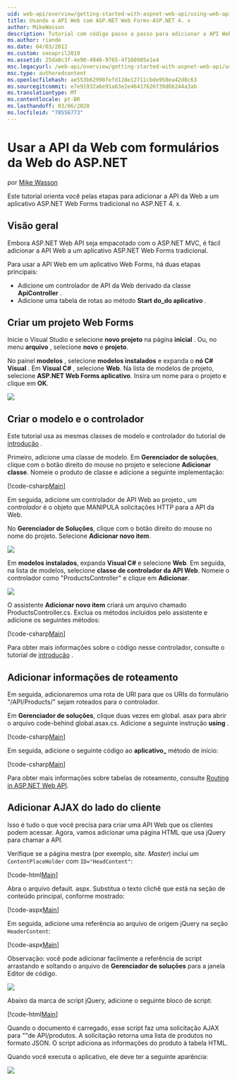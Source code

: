 ```yaml
---
uid: web-api/overview/getting-started-with-aspnet-web-api/using-web-api-with-aspnet-web-forms
title: Usando a API Web com ASP.NET Web Forms-ASP.NET 4. x
author: MikeWasson
description: Tutorial com código passo a passo para adicionar a API Web a um aplicativo do ASP.NET Forms para o ASP.NET 4. x
ms.author: riande
ms.date: 04/03/2012
ms.custom: seoapril2019
ms.assetid: 25da8c3f-4e90-4946-9765-4f160985e1e4
msc.legacyurl: /web-api/overview/getting-started-with-aspnet-web-api/using-web-api-with-aspnet-web-forms
msc.type: authoredcontent
ms.openlocfilehash: ae553b62998fefd128e12711cbde958ea42d8c63
ms.sourcegitcommit: e7e91932a6e91a63e2e46417626f39d6b244a3ab
ms.translationtype: MT
ms.contentlocale: pt-BR
ms.lasthandoff: 03/06/2020
ms.locfileid: "78556773"
---
```

# <a name="using-web-api-with-aspnet-web-forms"></a>Usar a API da Web com formulários da Web do ASP.NET

por [Mike Wasson](https://github.com/MikeWasson)

Este tutorial orienta você pelas etapas para adicionar a API da Web a um aplicativo ASP.NET Web Forms tradicional no ASP.NET 4. x. 

## <a name="overview"></a>Visão geral

Embora ASP.NET Web API seja empacotado com o ASP.NET MVC, é fácil adicionar a API Web a um aplicativo ASP.NET Web Forms tradicional.

Para usar a API Web em um aplicativo Web Forms, há duas etapas principais:

- Adicione um controlador de API da Web derivado da classe **ApiController** .
- Adicione uma tabela de rotas ao método **Start do\_do aplicativo** .

## <a name="create-a-web-forms-project"></a>Criar um projeto Web Forms

Inicie o Visual Studio e selecione **novo projeto** na página **inicial** . Ou, no menu **arquivo** , selecione **novo** e **projeto**.

No painel **modelos** , selecione **modelos instalados** e expanda o **nó C# Visual** . Em **Visual C#** , selecione **Web**. Na lista de modelos de projeto, selecione **ASP.NET Web Forms aplicativo**. Insira um nome para o projeto e clique em **OK**.

![](using-web-api-with-aspnet-web-forms/_static/image1.png)

## <a name="create-the-model-and-controller"></a>Criar o modelo e o controlador

Este tutorial usa as mesmas classes de modelo e controlador do tutorial de [introdução](tutorial-your-first-web-api.md) .

Primeiro, adicione uma classe de modelo. Em **Gerenciador de soluções**, clique com o botão direito do mouse no projeto e selecione **Adicionar classe**. Nomeie o produto de classe e adicione a seguinte implementação:

[!code-csharp[Main](using-web-api-with-aspnet-web-forms/samples/sample1.cs)]

Em seguida, adicione um controlador de API Web ao projeto., um *controlador* é o objeto que MANIPULA solicitações HTTP para a API da Web.

No **Gerenciador de Soluções**, clique com o botão direito do mouse no nome do projeto. Selecione **Adicionar novo item**.

![](using-web-api-with-aspnet-web-forms/_static/image2.png)

Em **modelos instalados**, expanda **Visual C#**  e selecione **Web**. Em seguida, na lista de modelos, selecione **classe de controlador da API Web**. Nomeie o controlador como "ProductsController" e clique em **Adicionar**.

![](using-web-api-with-aspnet-web-forms/_static/image3.png)

O assistente **Adicionar novo item** criará um arquivo chamado ProductsController.cs. Exclua os métodos incluídos pelo assistente e adicione os seguintes métodos:

[!code-csharp[Main](using-web-api-with-aspnet-web-forms/samples/sample2.cs)]

Para obter mais informações sobre o código nesse controlador, consulte o tutorial de [introdução](tutorial-your-first-web-api.md) .

## <a name="add-routing-information"></a>Adicionar informações de roteamento

Em seguida, adicionaremos uma rota de URI para que os URIs do formulário &quot;/API/Products/&quot; sejam roteados para o controlador.

Em **Gerenciador de soluções**, clique duas vezes em global. asax para abrir o arquivo code-behind global.asax.cs. Adicione a seguinte instrução **using** .

[!code-csharp[Main](using-web-api-with-aspnet-web-forms/samples/sample3.cs)]

Em seguida, adicione o seguinte código ao **aplicativo\_** método de início:

[!code-csharp[Main](using-web-api-with-aspnet-web-forms/samples/sample4.cs)]

Para obter mais informações sobre tabelas de roteamento, consulte [Routing in ASP.NET Web API](../web-api-routing-and-actions/routing-in-aspnet-web-api.md).

## <a name="add-client-side-ajax"></a>Adicionar AJAX do lado do cliente

Isso é tudo o que você precisa para criar uma API Web que os clientes podem acessar. Agora, vamos adicionar uma página HTML que usa jQuery para chamar a API.

Verifique se a página mestra (por exemplo, *site. Master*) inclui um `ContentPlaceHolder` com `ID="HeadContent"`:

[!code-html[Main](using-web-api-with-aspnet-web-forms/samples/sample8.html)]

Abra o arquivo default. aspx. Substitua o texto clichê que está na seção de conteúdo principal, conforme mostrado:

[!code-aspx[Main](using-web-api-with-aspnet-web-forms/samples/sample5.aspx)]

Em seguida, adicione uma referência ao arquivo de origem jQuery na seção `HeaderContent`:

[!code-aspx[Main](using-web-api-with-aspnet-web-forms/samples/sample6.aspx?highlight=2)]

Observação: você pode adicionar facilmente a referência de script arrastando e soltando o arquivo de **Gerenciador de soluções** para a janela Editor de código.

![](using-web-api-with-aspnet-web-forms/_static/image4.png)

Abaixo da marca de script jQuery, adicione o seguinte bloco de script:

[!code-html[Main](using-web-api-with-aspnet-web-forms/samples/sample7.html)]

Quando o documento é carregado, esse script faz uma solicitação AJAX para &quot;&quot;de API/produtos. A solicitação retorna uma lista de produtos no formato JSON. O script adiciona as informações do produto à tabela HTML.

Quando você executa o aplicativo, ele deve ter a seguinte aparência:

![](using-web-api-with-aspnet-web-forms/_static/image5.png)
